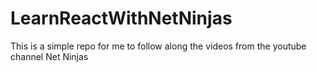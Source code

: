 # LearnReactWithNetNinjas
This is a simple repo for me to follow along the videos from the youtube channel Net Ninjas
